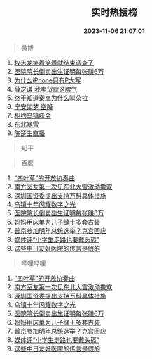 <div align="center"><h2>实时热搜榜</h2><h4>2023-11-06 21:07:01</h4></div>

> 微博  

1. [权志龙笑着笑着就结束调查了](https://s.weibo.com/weibo?q=%23%E6%9D%83%E5%BF%97%E9%BE%99%E7%AC%91%E7%9D%80%E7%AC%91%E7%9D%80%E5%B0%B1%E7%BB%93%E6%9D%9F%E8%B0%83%E6%9F%A5%E4%BA%86%23&t=31&band_rank=1&Refer=top)<br />
2. [医院院长倒卖出生证明每张赚6万](https://s.weibo.com/weibo?q=%23%E5%8C%BB%E9%99%A2%E9%99%A2%E9%95%BF%E5%80%92%E5%8D%96%E5%87%BA%E7%94%9F%E8%AF%81%E6%98%8E%E6%AF%8F%E5%BC%A0%E8%B5%9A6%E4%B8%87%23&t=31&band_rank=2&Refer=top)<br />
3. [为什么iPhone只有P大写](https://s.weibo.com/weibo?q=%E4%B8%BA%E4%BB%80%E4%B9%88iPhone%E5%8F%AA%E6%9C%89P%E5%A4%A7%E5%86%99&t=31&band_rank=3&Refer=top)<br />
4. [薛之谦 我卖货就这脾气](https://s.weibo.com/weibo?q=%E8%96%9B%E4%B9%8B%E8%B0%A6%20%E6%88%91%E5%8D%96%E8%B4%A7%E5%B0%B1%E8%BF%99%E8%84%BE%E6%B0%94&t=31&band_rank=4&Refer=top)<br />
5. [终于知道秦岚为什么叫朵拉](https://s.weibo.com/weibo?q=%E7%BB%88%E4%BA%8E%E7%9F%A5%E9%81%93%E7%A7%A6%E5%B2%9A%E4%B8%BA%E4%BB%80%E4%B9%88%E5%8F%AB%E6%9C%B5%E6%8B%89&t=31&band_rank=5&Refer=top)<br />
6. [宁安如梦 空降](https://s.weibo.com/weibo?q=%E5%AE%81%E5%AE%89%E5%A6%82%E6%A2%A6%20%E7%A9%BA%E9%99%8D&t=31&band_rank=6&Refer=top)<br />
7. [相约乌镇峰会](https://s.weibo.com/weibo?q=%23%E7%9B%B8%E7%BA%A6%E4%B9%8C%E9%95%87%E5%B3%B0%E4%BC%9A%23&t=31&band_rank=7&Refer=top)<br />
8. [东北暴雪](https://s.weibo.com/weibo?q=%23%E4%B8%9C%E5%8C%97%E6%9A%B4%E9%9B%AA%23&t=31&band_rank=8&Refer=top)<br />
9. [陈楚生直播](https://s.weibo.com/weibo?q=%E9%99%88%E6%A5%9A%E7%94%9F%E7%9B%B4%E6%92%AD&t=31&band_rank=9&Refer=top)<br />

> 知乎  


> 百度  

1. [“四叶草”的开放协奏曲](https://www.baidu.com/s?wd=%E2%80%9C%E5%9B%9B%E5%8F%B6%E8%8D%89%E2%80%9D%E7%9A%84%E5%BC%80%E6%94%BE%E5%8D%8F%E5%A5%8F%E6%9B%B2&sa=fyb_news&rsv_dl=fyb_news)<br />
2. [南方室友第一次见东北大雪激动撒欢](https://www.baidu.com/s?wd=%E5%8D%97%E6%96%B9%E5%AE%A4%E5%8F%8B%E7%AC%AC%E4%B8%80%E6%AC%A1%E8%A7%81%E4%B8%9C%E5%8C%97%E5%A4%A7%E9%9B%AA%E6%BF%80%E5%8A%A8%E6%92%92%E6%AC%A2&sa=fyb_news&rsv_dl=fyb_news)<br />
3. [深圳国资委提出支持万科具体措施](https://www.baidu.com/s?wd=%E6%B7%B1%E5%9C%B3%E5%9B%BD%E8%B5%84%E5%A7%94%E6%8F%90%E5%87%BA%E6%94%AF%E6%8C%81%E4%B8%87%E7%A7%91%E5%85%B7%E4%BD%93%E6%8E%AA%E6%96%BD&sa=fyb_news&rsv_dl=fyb_news)<br />
4. [乌镇十年闪耀数字之光](https://www.baidu.com/s?wd=%E4%B9%8C%E9%95%87%E5%8D%81%E5%B9%B4%E9%97%AA%E8%80%80%E6%95%B0%E5%AD%97%E4%B9%8B%E5%85%89&sa=fyb_news&rsv_dl=fyb_news)<br />
5. [医院院长倒卖出生证明每张赚6万](https://www.baidu.com/s?wd=%E5%8C%BB%E9%99%A2%E9%99%A2%E9%95%BF%E5%80%92%E5%8D%96%E5%87%BA%E7%94%9F%E8%AF%81%E6%98%8E%E6%AF%8F%E5%BC%A0%E8%B5%9A6%E4%B8%87&sa=fyb_news&rsv_dl=fyb_news)<br />
6. [妈妈用床单为儿子缝十多套古装](https://www.baidu.com/s?wd=%E5%A6%88%E5%A6%88%E7%94%A8%E5%BA%8A%E5%8D%95%E4%B8%BA%E5%84%BF%E5%AD%90%E7%BC%9D%E5%8D%81%E5%A4%9A%E5%A5%97%E5%8F%A4%E8%A3%85&sa=fyb_news&rsv_dl=fyb_news)<br />
7. [普京参加明年总统选举？克宫回应](https://www.baidu.com/s?wd=%E6%99%AE%E4%BA%AC%E5%8F%82%E5%8A%A0%E6%98%8E%E5%B9%B4%E6%80%BB%E7%BB%9F%E9%80%89%E4%B8%BE%EF%BC%9F%E5%85%8B%E5%AE%AB%E5%9B%9E%E5%BA%94&sa=fyb_news&rsv_dl=fyb_news)<br />
8. [媒体评“小学生走路也要戴头盔”](https://www.baidu.com/s?wd=%E5%AA%92%E4%BD%93%E8%AF%84%E2%80%9C%E5%B0%8F%E5%AD%A6%E7%94%9F%E8%B5%B0%E8%B7%AF%E4%B9%9F%E8%A6%81%E6%88%B4%E5%A4%B4%E7%9B%94%E2%80%9D&sa=fyb_news&rsv_dl=fyb_news)<br />
9. [这些中日友好医院的传言是假的](https://www.baidu.com/s?wd=%E8%BF%99%E4%BA%9B%E4%B8%AD%E6%97%A5%E5%8F%8B%E5%A5%BD%E5%8C%BB%E9%99%A2%E7%9A%84%E4%BC%A0%E8%A8%80%E6%98%AF%E5%81%87%E7%9A%84&sa=fyb_news&rsv_dl=fyb_news)<br />

> 哔哩哔哩  

1. [“四叶草”的开放协奏曲](https://www.baidu.com/s?wd=%E2%80%9C%E5%9B%9B%E5%8F%B6%E8%8D%89%E2%80%9D%E7%9A%84%E5%BC%80%E6%94%BE%E5%8D%8F%E5%A5%8F%E6%9B%B2&sa=fyb_news&rsv_dl=fyb_news)<br />
2. [南方室友第一次见东北大雪激动撒欢](https://www.baidu.com/s?wd=%E5%8D%97%E6%96%B9%E5%AE%A4%E5%8F%8B%E7%AC%AC%E4%B8%80%E6%AC%A1%E8%A7%81%E4%B8%9C%E5%8C%97%E5%A4%A7%E9%9B%AA%E6%BF%80%E5%8A%A8%E6%92%92%E6%AC%A2&sa=fyb_news&rsv_dl=fyb_news)<br />
3. [深圳国资委提出支持万科具体措施](https://www.baidu.com/s?wd=%E6%B7%B1%E5%9C%B3%E5%9B%BD%E8%B5%84%E5%A7%94%E6%8F%90%E5%87%BA%E6%94%AF%E6%8C%81%E4%B8%87%E7%A7%91%E5%85%B7%E4%BD%93%E6%8E%AA%E6%96%BD&sa=fyb_news&rsv_dl=fyb_news)<br />
4. [乌镇十年闪耀数字之光](https://www.baidu.com/s?wd=%E4%B9%8C%E9%95%87%E5%8D%81%E5%B9%B4%E9%97%AA%E8%80%80%E6%95%B0%E5%AD%97%E4%B9%8B%E5%85%89&sa=fyb_news&rsv_dl=fyb_news)<br />
5. [医院院长倒卖出生证明每张赚6万](https://www.baidu.com/s?wd=%E5%8C%BB%E9%99%A2%E9%99%A2%E9%95%BF%E5%80%92%E5%8D%96%E5%87%BA%E7%94%9F%E8%AF%81%E6%98%8E%E6%AF%8F%E5%BC%A0%E8%B5%9A6%E4%B8%87&sa=fyb_news&rsv_dl=fyb_news)<br />
6. [妈妈用床单为儿子缝十多套古装](https://www.baidu.com/s?wd=%E5%A6%88%E5%A6%88%E7%94%A8%E5%BA%8A%E5%8D%95%E4%B8%BA%E5%84%BF%E5%AD%90%E7%BC%9D%E5%8D%81%E5%A4%9A%E5%A5%97%E5%8F%A4%E8%A3%85&sa=fyb_news&rsv_dl=fyb_news)<br />
7. [普京参加明年总统选举？克宫回应](https://www.baidu.com/s?wd=%E6%99%AE%E4%BA%AC%E5%8F%82%E5%8A%A0%E6%98%8E%E5%B9%B4%E6%80%BB%E7%BB%9F%E9%80%89%E4%B8%BE%EF%BC%9F%E5%85%8B%E5%AE%AB%E5%9B%9E%E5%BA%94&sa=fyb_news&rsv_dl=fyb_news)<br />
8. [媒体评“小学生走路也要戴头盔”](https://www.baidu.com/s?wd=%E5%AA%92%E4%BD%93%E8%AF%84%E2%80%9C%E5%B0%8F%E5%AD%A6%E7%94%9F%E8%B5%B0%E8%B7%AF%E4%B9%9F%E8%A6%81%E6%88%B4%E5%A4%B4%E7%9B%94%E2%80%9D&sa=fyb_news&rsv_dl=fyb_news)<br />
9. [这些中日友好医院的传言是假的](https://www.baidu.com/s?wd=%E8%BF%99%E4%BA%9B%E4%B8%AD%E6%97%A5%E5%8F%8B%E5%A5%BD%E5%8C%BB%E9%99%A2%E7%9A%84%E4%BC%A0%E8%A8%80%E6%98%AF%E5%81%87%E7%9A%84&sa=fyb_news&rsv_dl=fyb_news)<br />
